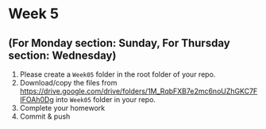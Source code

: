 # Week 5 
## (For Monday section: Sunday, For Thursday section: Wednesday)

1. Please create a `Week05` folder in the root folder of your repo.
2. Download/copy the files from https://drive.google.com/drive/folders/1M_RqbFXB7e2mc6noUZhGKC7FIFOAh0Dg into `Week05` folder in your repo. 
3. Complete your homework 
4. Commit & push